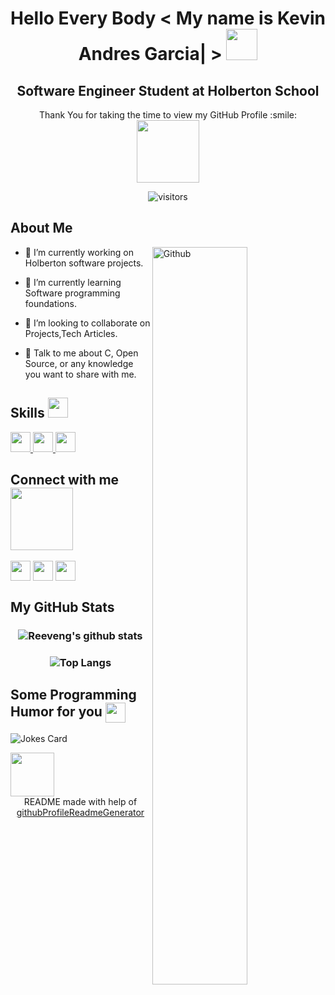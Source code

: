 <div align='center'>
<h1> Hello Every Body < My name is Kevin Andres Garcia| > <img src = "https://i.pinimg.com/originals/78/dc/66/78dc664ddcd9d8bf1160fd44b235bcbb.gif" width = 50px></h1>
  <h2> Software Engineer Student at Holberton School </h2>
  </div>
<p align='center'>
</p>
<div size='30px' align='center'> Thank You for taking the time to view my GitHub Profile :smile: 
</div>
<div align='center'>
  <img src = "https://www.gifsde.com/uploads/6c8e39_09_animation.gif" width = 100px>

  
 ![visitors](https://visitor-badge.glitch.me/badge?page_id=LauSCaicedo.LauSCaicedo&left_color=Black&right_color=Indigo)
  
</div>

<h2> About Me </h2>

<img width="55%" align="right" alt="Github" src=https://www.enter.co/wp-content/uploads/2021/01/Becas-Holberton.png />


- 🔭 I’m currently working on Holberton software projects.

- 🌱 I’m currently learning Software programming foundations.  

- 👯 I’m looking to collaborate on Projects,Tech Articles. 

- 💬 Talk to me about C, Open Source, or any knowledge you want to share with me. 

<h2> Skills <img src = "https://media2.giphy.com/media/QssGEmpkyEOhBCb7e1/giphy.gif?cid=ecf05e47a0n3gi1bfqntqmob8g9aid1oyj2wr3ds3mg700bl&rid=giphy.gif" width = 32px> </h2>
<a href= https://github.com/LauSCaicedo?tab=repositories&q=&type=&language=c&sort= > <img width ='32px' src ='https://raw.githubusercontent.com/rahulbanerjee26/githubAboutMeGenerator/main/icons/c.svg'> </a>
<a href= https://github.com/LauSCaicedo?tab=repositories&q=&type=&language=javascript&sort= > <img width ='32px' src ='https://raw.githubusercontent.com/rahulbanerjee26/githubAboutMeGenerator/main/icons/javascript.svg'> </a>
<a href= https://github.com/LauSCaicedo?tab=repositories&q=&type=&language=css&sort= > <img width ='32px' src ='https://raw.githubusercontent.com/rahulbanerjee26/githubAboutMeGenerator/main/icons/css.svg'> </a>


<h2> Connect with me <img src='https://raw.githubusercontent.com/ShahriarShafin/ShahriarShafin/main/Assets/handshake.gif' width="100px"> </h2>
<a href = 'https://www.linkedin.com/in/https://www.linkedin.com/in/laura-caicedo-341573215/'> <img width = '32px' align= 'center' src="https://raw.githubusercontent.com/rahulbanerjee26/githubAboutMeGenerator/main/icons/linked-in-alt.svg"/></a> 
<a href = 'https://www.twitter.com/@LauSCaicedo'> <img width = '32px' align= 'center' src="https://raw.githubusercontent.com/rahulbanerjee26/githubAboutMeGenerator/main/icons/twitter.svg"/></a> 
<a href = 'https://www.github.com/LauSCaicedo'> <img width = '32px' align= 'center' src="https://raw.githubusercontent.com/rahulbanerjee26/githubAboutMeGenerator/main/icons/github.svg"/></a> 


 <h2> My GitHub Stats </h2>
 <h3 align="center">

   
   ![Reeveng's github stats](https://github-readme-stats.vercel.app/api?username=LauSCaicedo&show_icons=true&title_color=fff&icon_color=7000CD&text_color=48AAD8&bg_color=151515)


</h3>

<h3 align="center">

   
   ![Top Langs](https://github-readme-stats.vercel.app/api/top-langs/?username=LauSCaicedo&show_icons=true&title_color=fff&icon_color=79ff97&text_color=9f9f9f&bg_color=151515)



</h3> 

<h2> Some Programming Humor for you <img align ='center' src='https://media2.giphy.com/media/UQDSBzfyiBKvgFcSTw/giphy.gif?cid=ecf05e47p3cd513axbek3f56ti3jzizq8hincw20jauyyfyw&rid=giphy.gif' width = '32px'></h2>

![Jokes Card](https://readme-jokes.vercel.app/api?theme=onedark)

<img src = "https://i.imgur.com/jbvlrax.gif" width = 70px>
  
<br>
<footer align='center'>README made with help of <a href='https://github.com/rahulbanerjee26/githubProfileReadmeGenerator'>githubProfileReadmeGenerator</a> </footer>
  
